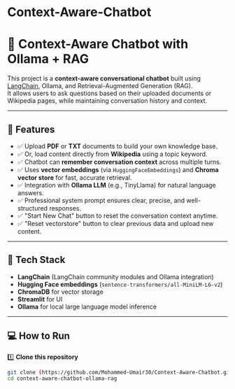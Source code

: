 # Context-Aware-Chatbot
# 🤖 Context-Aware Chatbot with Ollama + RAG

This project is a **context-aware conversational chatbot** built using [LangChain](https://python.langchain.com/), Ollama, and Retrieval-Augmented Generation (RAG).  
It allows users to ask questions based on their uploaded documents or Wikipedia pages, while maintaining conversation history and context.  

---

## 🚀 Features

- ✅ Upload **PDF** or **TXT** documents to build your own knowledge base.
- ✅ Or, load content directly from **Wikipedia** using a topic keyword.
- ✅ Chatbot can **remember conversation context** across multiple turns.
- ✅ Uses **vector embeddings** (via `HuggingFaceEmbeddings`) and **Chroma vector store** for fast, accurate retrieval.
- ✅ Integration with **Ollama LLM** (e.g., TinyLlama) for natural language answers.
- ✅ Professional system prompt ensures clear, precise, and well-structured responses.
- ✅ "Start New Chat" button to reset the conversation context anytime.
- ✅ "Reset vectorstore" button to clear previous data and upload new content.

---

## 🧰 Tech Stack

- **LangChain** (LangChain community modules and Ollama integration)
- **Hugging Face embeddings** (`sentence-transformers/all-MiniLM-L6-v2`)
- **ChromaDB** for vector storage
- **Streamlit** for UI
- **Ollama** for local large language model inference

---

## 💻 How to Run

1️⃣ **Clone this repository**

```bash
git clone (https://github.com/Mohammed-Umair30/Context-Aware-Chatbot.git)
cd context-aware-chatbot-ollama-rag

